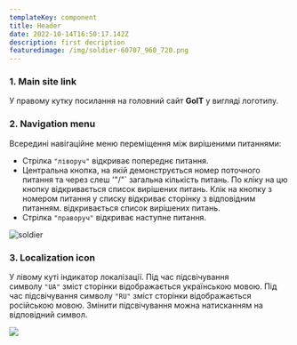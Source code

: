 ```yaml
---
templateKey: component
title: Header
date: 2022-10-14T16:50:17.142Z
description: first decription
featuredimage: /img/soldier-60707_960_720.png
---
```


### 1. Main site link

У правому кутку посилання на головний сайт **GoIT** у вигляді логотипу.

### 2. Navigation menu

Всередині навігаційне меню переміщення між вирішеними питаннями:

- Стрілка `"ліворуч"` відкриває попереднє питання.
- Центральна кнопка, на якій демонструється номер поточного питання та через слеш '"/"` загальна кількість питань. По кліку на цю кнопку відкривається список вирішених питань. Клік на кнопку з номером питання у списку відкриває сторінку з відповідним питанням. відкривається список вирішених питань.
- Стрілка `"праворуч"` відкриває наступне питання.

![soldier](/img/soldier-60707_960_720.png)

### 3. Localization icon

У лівому куті індикатор локалізації. Під час підсвічування символу `"UA"` зміст сторінки відображається українською мовою. Під час підсвічування символу `"RU"` зміст сторінки відображається російською мовою. Змінити підсвічування можна натисканням на відповідний символ.

![](/img/soldier-60707_960_720.png)

